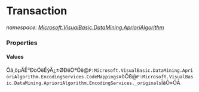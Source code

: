 ﻿# Transaction
_namespace: <a href="#" onClick="load('/docs/Microsoft.VisualBasic.DataMining.AprioriAlgorithm/index.md')">Microsoft.VisualBasic.DataMining.AprioriAlgorithm</a>_






### Properties

#### Values
Õâ¸öµÄË³ÐòÓëÊýÄ¿±ØÐëÒªÓë@``P:Microsoft.VisualBasic.DataMining.AprioriAlgorithm.EncodingServices.CodeMappings``»òÕß@``F:Microsoft.VisualBasic.DataMining.AprioriAlgorithm.EncodingServices._originals``ÏàÒ»ÖÂ
